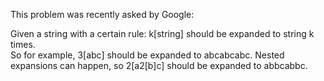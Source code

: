 This problem was recently asked by Google:

Given a string with a certain rule: k[string] should be expanded to string k times. <br>So for example, 3[abc] should be expanded to abcabcabc. Nested expansions can happen, so 2[a2[b]c] should be expanded to abbcabbc.
